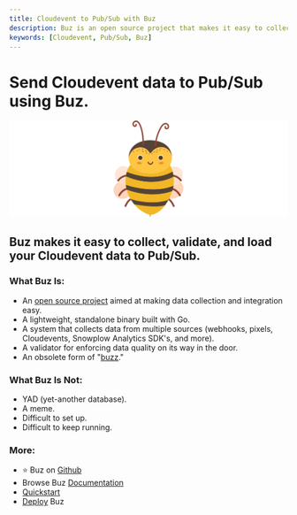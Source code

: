 ```yaml
---
title: Cloudevent to Pub/Sub with Buz
description: Buz is an open source project that makes it easy to collect, validate, and load Cloudevent data to Pub/Sub.
keywords: [Cloudevent, Pub/Sub, Buz]
---
```


# Send Cloudevent data to Pub/Sub using Buz.

![buzz](../../../static/img/buzz.png)


## Buz makes it easy to collect, validate, and load your Cloudevent data to Pub/Sub.


### What Buz Is:

- An [open source project](https://github.com/silverton-io/buz) aimed at making data collection and integration easy.
- A lightweight, standalone binary built with Go.
- A system that collects data from multiple sources (webhooks, pixels, Cloudevents, Snowplow Analytics SDK's, and more).
- A validator for enforcing data quality on its way in the door.
- An obsolete form of "[buzz](https://www.merriam-webster.com/dictionary/buzz)."


### What Buz Is Not:

- YAD (yet-another database).
- A meme.
- Difficult to set up.
- Difficult to keep running.


### More:
- ⭐ Buz on [Github](https://github.com/silverton-io/buz)
- Browse Buz [Documentation](/)
- [Quickstart](/examples/quickstart)
- [Deploy](category/deploying-buz) Buz
